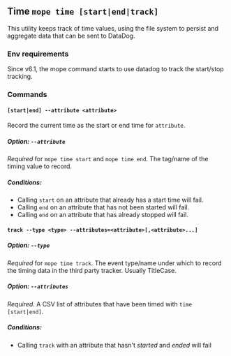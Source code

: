 ## Time `mope time [start|end|track]`

This utility keeps track of time values, using the file system to persist and
aggregate data that can be sent to DataDog.

### Env requirements

Since v6.1, the mope command starts to use datadog to track the start/stop tracking.

### Commands

#### `[start|end] --attribute <attribute>`

Record the current time as the start or end time for `attribute`.

##### Option: `--attribute`

_Required_ for `mope time start` and `mope time end`. The tag/name of the timing
value to record.

##### Conditions:

*   Calling `start` on an attribute that already has a start time will fail.
*   Calling `end` on an attribute that has not been started will fail.
*   Calling `end` on an attribute that has already stopped will fail.

#### `track --type <type> --attributes=<attribute>[,<attribute>...]`

##### Option: `--type`

_Required_ for `mope time track`. The event type/name under which to record the
timing data in the third party tracker. Usually TitleCase.

##### Option: `--attributes`

_Required_. A CSV list of attributes that have been timed with `time [start|end]`.

##### Conditions:

*   Calling `track` with an attribute that hasn't _started_ and _ended_ will fail
